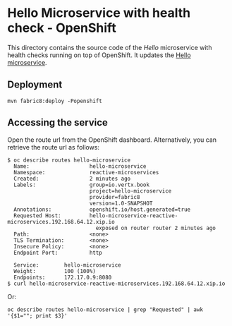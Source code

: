 # Hello Microservice with health check - OpenShift

This directory contains the source code of the _Hello_ microservice with health checks running on top of OpenShift. It updates the [Hello microservice](../hello-microservice-openshift).

## Deployment
 
```
mvn fabric8:deploy -Popenshift 
```

## Accessing the service

Open the route url from the OpenShift dashboard. Alternatively, you can retrieve the route url as follows:

```
$ oc describe routes hello-microservice 
  Name:                   hello-microservice
  Namespace:              reactive-microservices
  Created:                2 minutes ago
  Labels:                 group=io.vertx.book
                          project=hello-microservice
                          provider=fabric8
                          version=1.0-SNAPSHOT
  Annotations:            openshift.io/host.generated=true
  Requested Host:         hello-microservice-reactive-microservices.192.168.64.12.xip.io
                            exposed on router router 2 minutes ago
  Path:                   <none>
  TLS Termination:        <none>
  Insecure Policy:        <none>
  Endpoint Port:          http
  
  Service:        hello-microservice
  Weight:         100 (100%)
  Endpoints:      172.17.0.9:8080
$ curl hello-microservice-reactive-microservices.192.168.64.12.xip.io 
```

Or:

```
oc describe routes hello-microservice | grep "Requested" | awk '{$1=""; print $3}'
```
